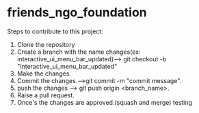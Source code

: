 # friends_ngo_foundation
 
Steps to contribute to this project:

1) Clone the repository
2) Create a branch with the name changes(ex: interactive_ui_menu_bar_updated)--> git checkout -b "interactive_ui_menu_bar_updated"
3) Make the changes.
4) Commit the changes.-->git commit -m "commit message".
5) push the changes --> git push origin <branch_name>.
7) Raise a pull request.
8) Once's the changes are approved.(squash and merge)
testing
